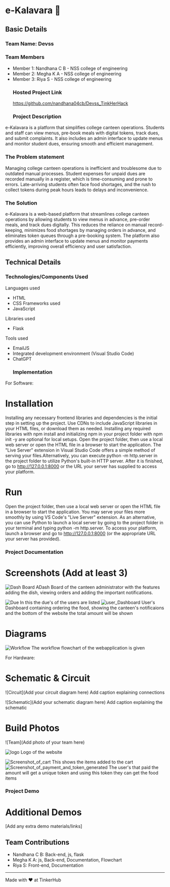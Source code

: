 # e-Kalavara 🎯


## Basic Details
### Team Name: Devss


### Team Members
- Member 1: Nandhana C B - NSS college of engineering
- Member 2: Megha K A - NSS college of engineering
- Member 3: Riya S - NSS college of engineering
  ### Hosted Project Link
  https://github.com/nandhana04cb/Devss_TinkHerHack
  ### Project Description
e-Kalavara is a platform that simplifies college canteen operations. Students and staff can view menus, pre-book meals with digital tokens, track dues, and submit complaints. It also includes an admin interface to update menus and monitor student dues, ensuring smooth and efficient management.

### The Problem statement
Managing college canteen operations is inefficient and troublesome due to outdated manual processes. Student expenses for unpaid dues are recorded manually in a register, which is time-consuming and prone to errors. Late-arriving students often face food shortages, and the rush to collect tokens during peak hours leads to delays and inconvenience.

### The Solution
e-Kalavara is a web-based platform that streamlines college canteen operations by allowing students to view menus in advance, pre-order meals, and track dues digitally. This reduces the reliance on manual record-keeping, minimizes food shortages by managing orders in advance, and eliminates token queues through a pre-booking system. The platform also provides an admin interface to update menus and monitor payments efficiently, improving overall efficiency and user satisfaction.

## Technical Details
### Technologies/Components Used
Languages used
- HTML
- CSS
  Frameworks used
- JavaScript

Libraries used
- Flask

Tools used
- EmailJS
- Integrated development environment (Visual Studio Code)
- ChatGPT
  ### Implementation
For Software:
# Installation
Installing any necessary frontend libraries and dependencies is the initial step in setting up the project. Use CDNs to include JavaScript libraries in your HTML files, or download them as needed. Installing any required libraries with npm install <library> and initializing npm in your project folder with npm init -y are optional for local setups. Open the project folder, then use a local web server or open the HTML file in a browser to start the application. The "Live Server" extension in Visual Studio Code offers a simple method of serving your files.Alternatively, you can execute python -m http.server in the project folder to utilize Python's built-in HTTP server. After it is finished, go to http://127.0.0.1:8000 or the URL your server has supplied to access your platform.
# Run
Open the project folder, then use a local web server or open the HTML file in a browser to start the application. You may serve your files more smoothly by using VS Code's "Live Server" extension. As an alternative, you can use Python to launch a local server by going to the project folder in your terminal and typing python -m http.server. To access your platform, launch a browser and go to http://127.0.0.1:8000 (or the appropriate URL your server has provided).

### Project Documentation


# Screenshots (Add at least 3)
![Dash Board](dashboard.jpeg)
ADash Board of the canteen administrator with the features adding the dish, viewing orders and adding the important notifications.

![Due](due.jpeg)
In this the due's of the users are listed
![user_Dashboard](user_dashboard.jpeg)
User's Dashboard containing ordering the food, showing the canteen's notificaions and the bottom of the website the total amount will be shown
# Diagrams
![Workflow](flowchart.jpeg)
The workflow flowchart of the webapplication is given

For Hardware:

# Schematic & Circuit
![Circuit](Add your circuit diagram here)
Add caption explaining connections

![Schematic](Add your schematic diagram here)
Add caption explaining the schematic

# Build Photos
![Team](Add photo of your team here)


![logo](logo.jpeg)
Logo of the website

![Screenshot_of_cart](screenshot1.png)
This shows the items added to the cart
![Screenshot_of_payment_and_token_generated](screenshot2.jpeg)
The user's that paid the amount will get a unique token and using this token they can get the food items


### Project Demo


# Additional Demos
[Add any extra demo materials/links]

## Team Contributions
- Nandhana C B: Back-end, js, flask
- Megha K A: js, Back-end, Documentation, Flowchart
- Riya S: Front-end, Documentation

---
Made with ❤️ at TinkerHub
